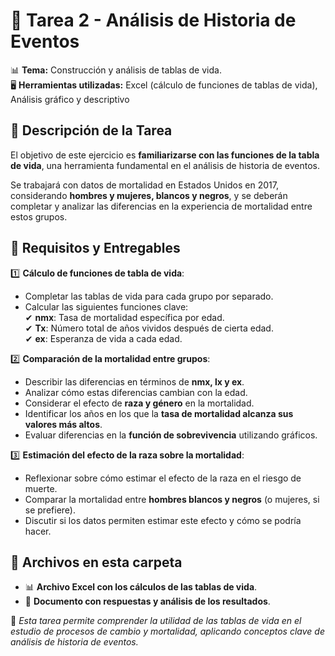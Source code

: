 # 📂 Tarea 2 - Análisis de Historia de Eventos  

📊 **Tema:** Construcción y análisis de tablas de vida.   
🖥 **Herramientas utilizadas:** Excel (cálculo de funciones de tablas de vida), Análisis gráfico y descriptivo  

## 📖 **Descripción de la Tarea**  
El objetivo de este ejercicio es **familiarizarse con las funciones de la tabla de vida**, una herramienta fundamental en el análisis de historia de eventos.  

Se trabajará con datos de mortalidad en Estados Unidos en 2017, considerando **hombres y mujeres, blancos y negros**, y se deberán completar y analizar las diferencias en la experiencia de mortalidad entre estos grupos.  

## 🎯 **Requisitos y Entregables**  
1️⃣ **Cálculo de funciones de tabla de vida**:  
   - Completar las tablas de vida para cada grupo por separado.  
   - Calcular las siguientes funciones clave:  
     ✔ **nmx**: Tasa de mortalidad específica por edad.  
     ✔ **Tx**: Número total de años vividos después de cierta edad.  
     ✔ **ex**: Esperanza de vida a cada edad.  

2️⃣ **Comparación de la mortalidad entre grupos**:  
   - Describir las diferencias en términos de **nmx, lx y ex**.  
   - Analizar cómo estas diferencias cambian con la edad.  
   - Considerar el efecto de **raza y género** en la mortalidad.  
   - Identificar los años en los que la **tasa de mortalidad alcanza sus valores más altos**.  
   - Evaluar diferencias en la **función de sobrevivencia** utilizando gráficos.  

3️⃣ **Estimación del efecto de la raza sobre la mortalidad**:  
   - Reflexionar sobre cómo estimar el efecto de la raza en el riesgo de muerte.  
   - Comparar la mortalidad entre **hombres blancos y negros** (o mujeres, si se prefiere).  
   - Discutir si los datos permiten estimar este efecto y cómo se podría hacer.  

## 📂 **Archivos en esta carpeta**  
- 📊 **Archivo Excel con los cálculos de las tablas de vida**.  
- 📜 **Documento con respuestas y análisis de los resultados**.  

📌 *Esta tarea permite comprender la utilidad de las tablas de vida en el estudio de procesos de cambio y mortalidad, aplicando conceptos clave de análisis de historia de eventos.*  
